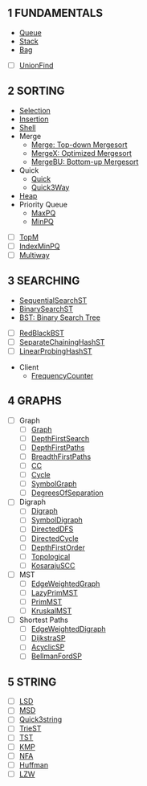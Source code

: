 
## 1 FUNDAMENTALS
  - [Queue](fund/queue.go)
  - [Stack](fund/stack.go)
  - [Bag](fund/bag.go)
  - [ ] [UnionFind](#)
## 2 SORTING
  - [Selection](sorting/selection.go)
  - [Insertion](sorting/insertion.go)
  - [Shell](sorting/shell.go)
  - Merge
    - [Merge: Top-down Mergesort](sorting/merge.go)
    - [MergeX: Optimized Mergesort](sorting/mergex.go)
    - [MergeBU: Bottom-up Mergesort](sorting/merge_bu.go)
  - Quick
    - [Quick](sorting/quick.go)
    - [Quick3Way](sorting/quick_3way.go)
  - [Heap](sorting/heap.go)
  - Priority Queue
    - [MaxPQ](sorting/pq/max_pq.go)
    - [MinPQ](sorting/pq/min_pq.go)
  - [ ] [TopM](#)
  - [ ] [IndexMinPQ](#)
  - [ ] [Multiway](#)
## 3 SEARCHING
  - [SequentialSearchST](searching/sequential_search.go)
  - [BinarySearchST](searching/binary_search.go)
  - [BST: Binary Search Tree](searching/bst.go)
  - [ ] [RedBlackBST](#)
  - [ ] [SeparateChainingHashST](#)
  - [ ] [LinearProbingHashST](#)
  - Client
    - [FrequencyCounter](searching/example_frequency_test.go)
## 4 GRAPHS
  - [ ] Graph
    - [ ] [Graph](#)
    - [ ] [DepthFirstSearch](#)
    - [ ] [DepthFirstPaths](#)
    - [ ] [BreadthFirstPaths](#)
    - [ ] [CC](#)
    - [ ] [Cycle](#)
    - [ ] [SymbolGraph](#)
    - [ ] [DegreesOfSeparation](#)
  - [ ] Digraph
    - [ ] [Digraph](#)
    - [ ] [SymbolDigraph](#)
    - [ ] [DirectedDFS](#)
    - [ ] [DirectedCycle](#)
    - [ ] [DepthFirstOrder](#)
    - [ ] [Topological](#)
    - [ ] [KosarajuSCC](#)
  - [ ] MST
    - [ ] [EdgeWeightedGraph](#)
    - [ ] [LazyPrimMST](#)
    - [ ] [PrimMST](#)
    - [ ] [KruskalMST](#)
  - [ ] Shortest Paths
    - [ ] [EdgeWeightedDigraph](#)
    - [ ] [DijkstraSP](#)
    - [ ] [AcyclicSP](#)
    - [ ] [BellmanFordSP](#)
## 5 STRING
  - [ ] [LSD](#)
  - [ ] [MSD](#)
  - [ ] [Quick3string](#)
  - [ ] [TrieST](#)
  - [ ] [TST](#)
  - [ ] [KMP](#)
  - [ ] [NFA](#)
  - [ ] [Huffman](#)
  - [ ] [LZW](#)
